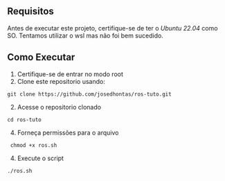 ## Requisitos
Antes de executar este projeto, certifique-se de ter o *Ubuntu 22.04* como SO. Tentamos utilizar o wsl mas não foi bem sucedido.

## Como Executar
1. Certifique-se de entrar no modo root 
2. Clone este repositorio usando:
```shell script
git clone https://github.com/josedhontas/ros-tuto.git
```
2. Acesse o repositorio clonado
 ```shell script
 cd ros-tuto
```
4. Forneça permissões para o arquivo
```shell script
 chmod +x ros.sh
```
4. Execute o script
```shell
./ros.sh
```
